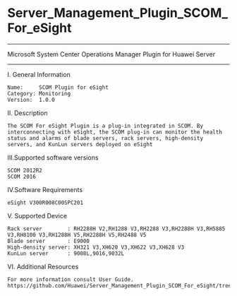 # Server_Management_Plugin_SCOM_For_eSight

****************************************************************************
Microsoft System Center Operations Manager Plugin for Huawei Server
****************************************************************************

I. General Information

    Name:     SCOM Plugin for eSight
    Category: Monitoring
    Version:  1.0.0
  
II. Description

    The SCOM For eSight Plugin is a plug-in integrated in SCOM. By interconnecting with eSight, the SCOM plug-in can monitor the health status and alarms of blade servers, rack servers, high-density servers, and KunLun servers deployed on eSight
    
III.Supported software versions

    SCOM 2012R2 
    SCOM 2016 
    
IV.Software Requirements

    eSight V300R008C00SPC201

V. Supported Device
 
    Rack server        : RH2288H V2,RH1288 V3,RH2288 V3,RH2288H V3,RH5885 V3,RH8100 V3,RH1288H V5,RH2288H V5,RH2488 V5
    Blade server       : E9000
    High-density server: XH321 V3,XH620 V3,XH622 V3,XH628 V3
    KunLun server      : 9008L,9016,9032L
    
VI. Additional Resources

    For more information consult User Guide. https://github.com/Huawei/Server_Management_Plugin_SCOM_For_eSight/tree/master/docs
